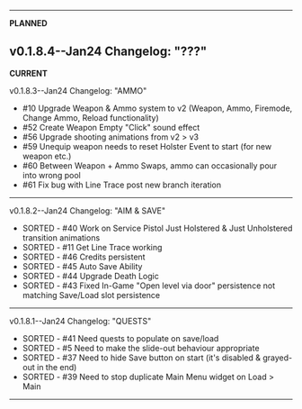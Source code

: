 ------------------------------------------------------------------------------------
**PLANNED**

v0.1.8.4--Jan24 Changelog: "???"
------------------------------------------------------------------------------------

**CURRENT**

v0.1.8.3--Jan24 Changelog: "AMMO"
* #10 Upgrade Weapon & Ammo system to v2 (Weapon, Ammo, Firemode, Change Ammo, Reload functionality)
* #52 Create Weapon Empty "Click" sound effect
* #56 Upgrade shooting animations from v2 > v3
* #59 Unequip weapon needs to reset Holster Event to start (for new weapon etc.)
* #60 Between Weapon + Ammo Swaps, ammo can occasionally pour into wrong pool
* #61 Fix bug with Line Trace post new branch iteration
------------------------------------------------------------------------------------
v0.1.8.2--Jan24 Changelog: "AIM & SAVE"
* SORTED - #40 Work on Service Pistol Just Holstered & Just Unholstered transition animations
* SORTED - #11 Get Line Trace working
* SORTED - #46 Credits persistent
* SORTED - #45 Auto Save Ability
* SORTED - #44 Upgrade Death Logic
* SORTED - #43 Fixed In-Game "Open level via door" persistence not matching Save/Load slot persistence
------------------------------------------------------------------------------------
v0.1.8.1--Jan24 Changelog: "QUESTS"
* SORTED - #41 Need quests to populate on save/load
* SORTED - #5 Need to make the slide-out behaviour appropriate
* SORTED - #37 Need to hide Save button on start (it's disabled & grayed-out in the end)
* SORTED - #39 Need to stop duplicate Main Menu widget on Load > Main
------------------------------------------------------------------------------------
